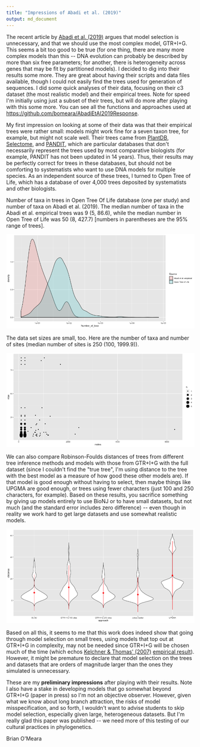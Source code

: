 ```yaml
---
title: "Impressions of Abadi et al. (2019)"
output: md_document
---
```


The recent article by [Abadi et al. (2019)](https://doi.org/10.1038/s41467-019-08822-w) argues that model selection is unnecessary, and that we should use the most complex model, GTR+I+G. This seems a bit too good to be true (for one thing, there are many more complex models than this -- DNA evolution can probably be described by more than six free parameters; for another, there is heterogeneity across genes that may be fit by partitioned models). I decided to dig into their results some more. They are great about having their scripts and data files available, though I could not easily find the trees used for generation of sequences. I did some quick analyses of their data, focusing on their c3 dataset (the most realistic model) and their empirical trees. Note for speed I'm initially using just a subset of their trees, but will do more after playing with this some more. You can see all the functions and approaches used at https://github.com/bomeara/AbadiEtAl2019Response.

My first impression on looking at some of their data was that their empirical trees were rather small: models might work fine for a seven taxon tree, for example, but might not scale well. Their trees came from [PlantDB](http://www.plantgdb.org/), [Selectome](https://selectome.unil.ch/), and [PANDIT](https://www.ebi.ac.uk/research/goldman/software/pandit), which are particular databases that don't necessarily represent the trees used by most comparative biologists (for example, PANDIT has not been updated in 14 years). Thus, their results may be perfectly correct for trees in these databases, but should not be comforting to systematists who want to use DNA models for multiple species. As an independent source of these trees, I turned to Open Tree of Life, which has a database of over 4,000 trees deposited by systematists and other biologists.



Number of taxa in trees in Open Tree Of Life database (one per study) and number of taxa on Abadi et al. (2019). The median number of taxa in the Abadi et al. empirical trees was 9 (5, 86.6), while the median number in Open Tree of Life was 50 (8, 427.7) [numbers in parentheses are the 95% range of trees].

![Number of taxa in empirical trees in this study vs. Open Tree of Life](figure/summary1-1.png)

The data set sizes are small, too. Here are the number of taxa and number of sites (median number of sites is 250 (100, 1999.9)).

![Distribution of dataset sizes](figure/scatterplot-1.png)

We can also compare Robinson-Foulds distances of trees from different tree inference methods and models with those from GTR+I+G with the full dataset (since I couldn't find the "true tree", I'm using distance to the tree with the best model as a measure of how good these other models are). If that model is good enough without having to select, then maybe things like UPGMA are good enough, or trees using fewer characters (just 100 and 250 characters, for example). Based on these results, you sacrifice something by giving up models entirely to use BioNJ or to have small datasets, but not much (and the standard error includes zero difference) -- even though in reality we work hard to get large datasets and use somewhat realistic models.

![Distances to the GTR+I+G tree inferred with phyml and all data](figure/summary2-1.png)

Based on all this, it seems to me that this work does indeed show that going through model selection on small trees, using models that top out at GTR+I+G in complexity, may not be needed since GTR+I+G will be chosen much of the time (which echos [Kelchner & Thomas' (2007)](https://doi.org/10.1016/j.tree.2006.10.004) [empirical result](https://www.sciencedirect.com/science/article/pii/S016953470600334X#fig3)). However, it might be premature to declare that model selection on the trees and datasets that are orders of magnitude larger than the ones they simulated is unnecessary.

These are my **preliminary impressions** after playing with their results. Note I also have a stake in developing models that go somewhat beyond GTR+I+G (paper in press) so I'm not an objective observer. However, given what we know about long branch attraction, the risks of model misspecification, and so forth, I wouldn't want to advise students to skip model selection, especially given large, heterogeneous datasets. But I'm really glad this paper was published -- we need more of this testing of our cultural practices in phylogenetics.

Brian O'Meara

